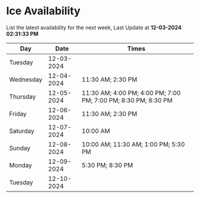 # Ice Availability

List the latest availability for the next week, Last Update at **12-03-2024 02:31:33 PM**

| Day         | Date        | Times       |
| ----------- | ----------- | ----------- |
|Tuesday|12-03-2024||
|Wednesday|12-04-2024|11:30 AM; 2:30 PM|
|Thursday|12-05-2024|11:30 AM; 4:00 PM; 4:00 PM; 7:00 PM; 7:00 PM; 8:30 PM; 8:30 PM|
|Friday|12-06-2024|11:30 AM; 2:30 PM|
|Saturday|12-07-2024|10:00 AM|
|Sunday|12-08-2024|10:00 AM; 11:30 AM; 1:00 PM; 5:30 PM|
|Monday|12-09-2024|5:30 PM; 8:30 PM|
|Tuesday|12-10-2024||
